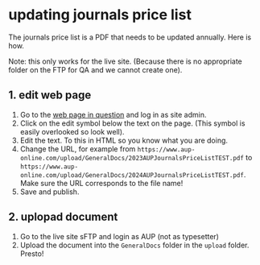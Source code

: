 # updating journals price list

The journals price list is a PDF that needs to be updated annually. Here is how.

Note: this only works for the live site. (Because there is no appropriate folder on the FTP for QA and we cannot create one).

## 1. edit web page

1. Go to the [web page in question](https://qa.aup-online.com/how-to-subscribe) and log in as site admin.
2. Click on the edit symbol below the text on the page. (This symbol is easily overlooked so look well).
3. Edit the text. To this in HTML so you know what you are doing.
4. Change the URL, for example from `https://www.aup-online.com/upload/GeneralDocs/2023AUPJournalsPriceListTEST.pdf` to `https://www.aup-online.com/upload/GeneralDocs/2024AUPJournalsPriceListTEST.pdf`. Make sure the URL corresponds to the file name!
5. Save and publish.

## 2. uplopad document

1. Go to the live site sFTP and login as AUP (not as typesetter)
2. Upload the document into the `GeneralDocs` folder in the `upload` folder. Presto!

